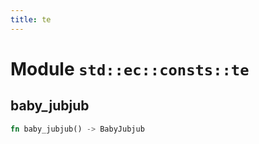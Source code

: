 ```yaml
---
title: te
---
```


# Module `std::ec::consts::te`

## baby_jubjub

```rust
fn baby_jubjub() -> BabyJubjub
```

